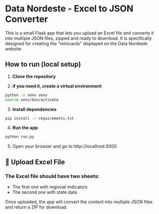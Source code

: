 # Data Nordeste - Excel to JSON Converter

This is a small Flask app that lets you upload an Excel file and converts it into multiple JSON files, zipped and ready to download. It is specifically designed for creating the "minicards" displayed on the Data Nordeste website

## How to run (local setup)

1. **Clone the repository**

2. **if you need it, create a virtual environment**
```bash
python -m venv venv
source venv/bin/activate 
```

3. **Install dependencies**
```bash
pip install -r requirements.txt
```

4. **Run the app**
```bash
python run.py
```

5. Open your browser and go to http://localhost:5000

## 📁 Upload Excel File

### The Excel file should have two sheets:
- The first one with regional indicators
- The second one with state data

Once uploaded, the app will convert the content into multiple JSON files and return a ZIP for download.

